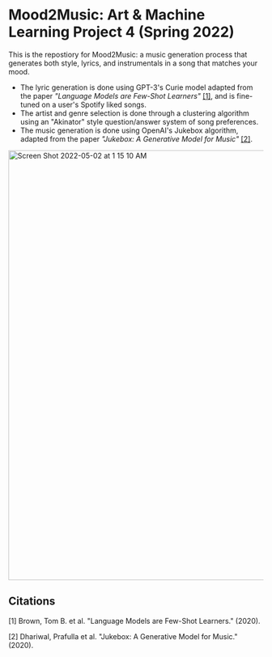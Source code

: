 # Mood2Music: Art & Machine Learning Project 4 (Spring 2022)

This is the repostiory for Mood2Music: a music generation process that generates both style, lyrics, and instrumentals in a song that matches your mood. 

- The lyric generation is done using GPT-3's Curie model adapted from the paper _"Language Models are Few-Shot Learners"_ [[1]](#Citation), and is fine-tuned 
on a user's Spotify liked songs. 
- The artist and genre selection is done through a clustering algorithm using an "Akinator" style question/answer system of song preferences.
- The music generation is done using OpenAI's Jukebox algorithm, adapted from the paper _"Jukebox: A Generative Model for Music"_ [[2]](#Citation).

<img width="850" alt="Screen Shot 2022-05-02 at 1 15 10 AM" src="https://user-images.githubusercontent.com/10016632/166187439-c0715dea-87bb-4207-ae7a-3ffa89bb0146.png">

## Citations

[1] Brown, Tom B. et al. "Language Models are Few-Shot Learners." (2020).

[2] Dhariwal, Prafulla et al. "Jukebox: A Generative Model for Music." (2020).

